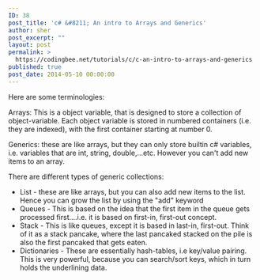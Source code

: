 ```yaml
---
ID: 38
post_title: 'c# &#8211; An intro to Arrays and Generics'
author: sher
post_excerpt: ""
layout: post
permalink: >
  https://codingbee.net/tutorials/c/c-an-intro-to-arrays-and-generics
published: true
post_date: 2014-05-10 00:00:00
---
```

Here are some terminologies:

Arrays: This is a object variable, that is designed to store a collection of object-variable. Each object variable is stored in numbered containers (i.e. they are indexed), with the first container starting at number 0.

Generics: these are like arrays, but they can only store builtin c# variables, i.e. variables that are int, string, double,...etc. However you can't add new items to an array.

There are different types of generic collections:
<ul>
	<li>List  - these are like arrays, but you can also add new items to the list. Hence you can grow the list by using the "add" keyword</li>
	<li>Queues - This is based on the idea that the first item in the queue gets processed first....i.e. it is based on first-in, first-out concept.</li>
	<li>Stack - This is like queues, except it is based in last-in, first-out. Think of it as a stack pancake, where the last pancaked stacked on the pile is also the first pancaked that gets eaten.</li>
	<li>Dictionaries - These are essentially hash-tables, i.e key/value pairing.  This is very powerful, because you can search/sort keys, which in turn holds the underlining data.</li>
</ul>